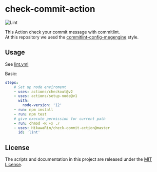 # check-commit-action  

![Lint](https://github.com/HikawaRin/check-commit-action/workflows/Lint/badge.svg)  

This Action check your commit message with commitlint.  
At this repository we uesd the [commitlint-config-megengine](https://github.com/HikawaRin/commitlint-config-megengine.git) style.  

## Usage  

See [lint.yml](https://github.com/HikawaRin/check-commit-action/blob/master/.github/workflows/lint.yml)  

Basic:  

```yml
steps:
    # Set up node enviroment
    - uses: actions/checkout@v2
    - uses: actions/setup-node@v1
      with:
        node-version: '12'
    - run: npm install
    - run: npm test
    # give execute permission for current path
    - run: chmod -R +x ./
    - uses: HikawaRin/check-commit-action@master
      id: 'lint'
```

## License  

The scripts and documentation in this project are released under the [MIT License](https://github.com/HikawaRin/check-commit-action/blob/master/LICENSE).  
